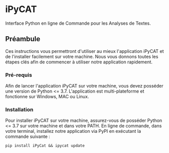 # iPyCAT

Interface Python en ligne de Commande pour les Analyses de Textes.

## Préambule

Ces instructions vous permettront d'utiliser au mieux l'application iPyCAT et de l'installer facilement sur votre machine. Nous vous donnons toutes les étapes clés afin de commencer à utiliser notre application rapidement.

### Pré-requis

Afin de lancer l'application iPyCAT sur votre machine, vous devez posséder une version de Python <= 3.7. L'application est multi-plateforme et fonctionne sur Windows, MAC ou Linux.

### Installation

Pour installer iPyCAT sur votre machine, assurez-vous de posséder Python <= 3.7 sur votre machine et dans votre PATH. En ligne de commande, dans votre terminal, installez notre application via PyPI en exécutant la commande suivante :

```
pip install iPyCat && ipycat update
```